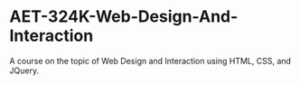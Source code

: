 # AET-324K-Web-Design-And-Interaction
A course on the topic of Web Design and Interaction using HTML, CSS, and JQuery.

